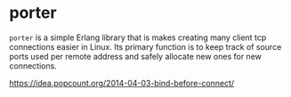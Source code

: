 # porter

`porter` is a simple Erlang library that is makes creating many client tcp
connections easier in Linux. Its primary function is to keep track of source ports
used per remote address and safely allocate new ones for new connections.

https://idea.popcount.org/2014-04-03-bind-before-connect/
